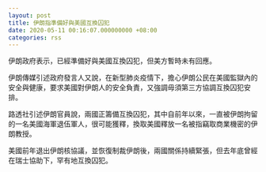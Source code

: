 ```yaml
---
layout: post
title: 伊朗指準備好與美國互換囚犯
date: 2020-05-11 00:16:07.000000000 +08:00
categories: rss
---
```


伊朗政府表示，已經準備好與美國互換囚犯，但美方暫時未有回應。

伊朗傳媒引述政府發言人又說，在新型肺炎疫情下，擔心伊朗公民在美國監獄內的安全與健康，要求美國對伊朗人的安全負責，又強調毋須第三方協調互換囚犯安排。

路透社引述伊朗官員說，兩國正籌備互換囚犯，其中自前年以來，一直被伊朗拘留的一名美國海軍退伍軍人，很可能獲釋，換取美國釋放一名被指竊取商業機密的伊朗教授。

美國前年退出伊朗核協議，並恢復制裁伊朗後，兩國關係持續緊張，但去年底曾經在瑞士協助下，罕有地互換囚犯。
